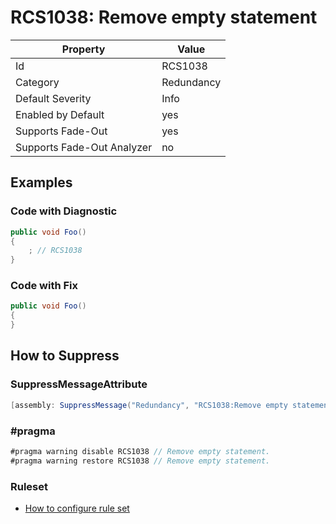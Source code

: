 # RCS1038: Remove empty statement

Property | Value
--- | ---
Id|RCS1038
Category|Redundancy
Default Severity|Info
Enabled by Default|yes
Supports Fade\-Out|yes
Supports Fade\-Out Analyzer|no

## Examples

### Code with Diagnostic

```csharp
public void Foo()
{
    ; // RCS1038
}
```

### Code with Fix

```csharp
public void Foo()
{
}
```

## How to Suppress

### SuppressMessageAttribute

```csharp
[assembly: SuppressMessage("Redundancy", "RCS1038:Remove empty statement.", Justification = "<Pending>")]
```

### \#pragma

```csharp
#pragma warning disable RCS1038 // Remove empty statement.
#pragma warning restore RCS1038 // Remove empty statement.
```

### Ruleset

* [How to configure rule set](../HowToConfigureAnalyzers.md)
